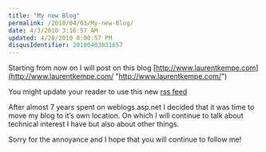 ```yaml
---
title: "My new Blog"
permalink: /2010/04/03/My-new-Blog/
date: 4/3/2010 3:16:57 AM
updated: 4/28/2010 8:00:57 PM
disqusIdentifier: 20100403031657
---
```

Starting from now on I will post on this blog [http://www.laurentkempe.com](http://www.laurentkempe.com/ "http://www.laurentkempe.com/")

You might update your reader to use this new [rss feed](http://feeds.feedburner.com/laurentkempe)
<!-- more -->

After almost 7 years spent on weblogs.asp.net I decided that it was time to move my blog to it’s own location. On which I will continue to talk about technical interest I have but also about other things.

Sorry for the annoyance and I hope that you will continue to follow me!
